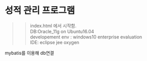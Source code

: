 # 성적 관리 프로그램
>> index.html 에서 시작함. <br/>
>> DB:Oracle_11g on Ubuntu16.04<br/>
>> developement env : windows10 enterprise evaluation<br/>
>> IDE: eclipse jee oxygen <br/>

mybatis를 이용해 db연결
